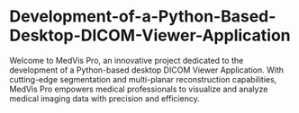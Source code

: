 # Development-of-a-Python-Based-Desktop-DICOM-Viewer-Application
Welcome to MedVis Pro, an innovative project dedicated to the development of a Python-based desktop DICOM Viewer Application. With cutting-edge segmentation and multi-planar reconstruction capabilities, MedVis Pro empowers medical professionals to visualize and analyze medical imaging data with precision and efficiency.

